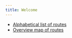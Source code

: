 ```yaml
---
title: Welcome
---
```


* [Alphabetical list of routes](alphalist.html)
* [Overview map of routes](maps.html?routes=)
